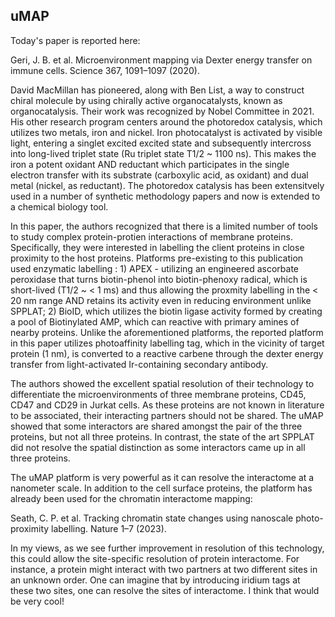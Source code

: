 ## uMAP

Today's paper is reported here:

Geri, J. B. et al. Microenvironment mapping via Dexter energy transfer on immune cells. Science 367, 1091–1097 (2020).

David MacMillan has pioneered, along with Ben List, a way to construct chiral molecule by using chirally active organocatalysts, known as organocatalysis. Their work was recognized by Nobel Committee in 2021. His other research program centers around the photoredox catalysis, which utilizes two metals, iron and nickel. Iron photocatalyst is activated by visible light, entering a singlet excited excited state and subsequently intercross into long-lived triplet state (Ru triplet state T1/2 ~ 1100 ns). This makes the iron a potent oxidant AND reductant which participates in the single electron transfer with its substrate (carboxylic acid, as oxidant) and dual metal (nickel, as reductant). The photoredox catalysis has been extensitvely used in a number of synthetic methodology papers and now is extended to a chemical biology tool.

In this paper, the authors recognized that there is a limited number of tools to study complex protein-protien interactions of membrane proteins. Specifically, they were interested in labelling the client proteins in close proximity to the host proteins. Platforms pre-existing to this publication used enzymatic labelling : 1) APEX - utilizing an engineered ascorbate peroxidase that turns biotin-phenol into biotin-phenoxy radical, which is short-lived (T1/2 ~ < 1 ms) and thus allowing the proxmity labelling in the < 20 nm range AND retains its activity even in reducing environment unlike SPPLAT; 2) BioID, which utilizes the biotin ligase activity formed by creating a pool of Biotinylated AMP, which can reactive with primary amines of nearby proteins. Unlike the aforementioned platforms, the reported platform in this paper utilizes photoaffinity labelling tag, which in the vicinity of target protein (1 nm), is converted to a reactive carbene through the dexter energy transfer from light-activated Ir-containing secondary antibody.

The authors showed the excellent spatial resolution of their technology to differentiate the microenvironments of three membrane proteins, CD45, CD47 and CD29 in Jurkat cells. As these proteins are not known in literature to be associated, their interacting partners should not be shared. The uMAP showed that some interactors are shared amongst the pair of the three proteins, but not all three proteins. In contrast, the state of the art SPPLAT did not resolve the spatial distinction as some interactors came up in all three proteins.

The uMAP platform is very powerful as it can resolve the interactome at a nanometer scale. In addition to the cell surface proteins, the platform has already been used for the chromatin interactome mapping:

Seath, C. P. et al. Tracking chromatin state changes using nanoscale photo-proximity labelling. Nature 1–7 (2023).

In my views, as we see further improvement in resolution of this technology, this could allow the site-specific resolution of protein interactome. For instance, a protein might interact with two partners at two different sites in an unknown order. One can imagine that by introducing iridium tags at these two sites, one can resolve the sites of interactome. I think that would be very cool!


